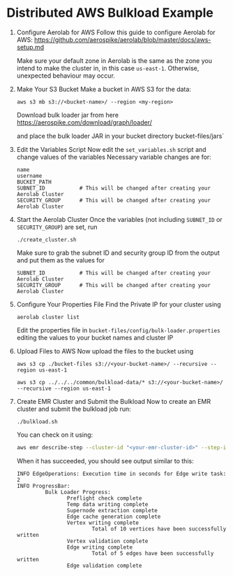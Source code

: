 # Distributed AWS Bulkload Example

1. Configure Aerolab for AWS
    Follow this guide to configure Aerolab for AWS: 
    https://github.com/aerospike/aerolab/blob/master/docs/aws-setup.md
    
    Make sure your default zone in Aerolab is the same as the zone you intend to make the cluster in, in this case `us-east-1`.
    Otherwise, unexpected behaviour may occur.

2. Make Your S3 Bucket
    Make a bucket in AWS S3 for the data:
    ```shell
    aws s3 mb s3://<bucket-name>/ --region <my-region>
    ```
    Download bulk loader jar from here
    https://aerospike.com/download/graph/loader/
    
    and place the bulk loader JAR in your bucket directory
    bucket-files/jars`

3. Edit the Variables Script
    Now edit the `set_variables.sh` script and change values of the variables
    Necessary variable changes are for:
    ```properties
    name
    username
    BUCKET_PATH
    SUBNET_ID           # This will be changed after creating your Aerolab Cluster
    SECURITY_GROUP      # This will be changed after creating your Aerolab Cluster
    ```

4. Start the Aerolab Cluster
    Once the variables (not including `SUBNET_ID` or `SECURITY_GROUP`) are set, run
    ```shell
    ./create_cluster.sh
    ```
    Make sure to grab the subnet ID and security group ID from the output
    and put them as the values for
    ```properties
    SUBNET_ID           # This will be changed after creating your Aerolab Cluster
    SECURITY_GROUP      # This will be changed after creating your Aerolab Cluster
    ```

5. Configure Your Properties File
    Find the Private IP for your cluster using
    ```shell
    aerolab cluster list 
    ```
    Edit the properties file in `bucket-files/config/bulk-loader.properties`
    editing the values to your bucket names and cluster IP

6. Upload Files to AWS
    Now upload the files to the bucket using
     ```shell
     aws s3 cp ./bucket-files s3://<your-bucket-name>/ --recursive --region us-east-1
     ```
     ```shell
     aws s3 cp ../../../common/bulkload-data/* s3://<your-bucket-name>/ --recursive --region us-east-1
     ```
7. Create EMR Cluster and Submit the Bulkload
    Now to create an EMR cluster and submit the bulkload job run:
     ```shell
     ./bulkload.sh
     ```
    
    You can check on it using:
    ```bash
    aws emr describe-step --cluster-id "<your-emr-cluster-id>" --step-id "<your-step-id>" --region "<your-region>"
    ```
    When it has succeeded, you should see output similar to this:
     ```
     INFO EdgeOperations: Execution time in seconds for Edge write task: 2
     INFO ProgressBar:
              Bulk Loader Progress:
                     Preflight check complete
                     Temp data writing complete
                     Supernode extraction complete
                     Edge cache generation complete
                     Vertex writing complete
                             Total of 10 vertices have been successfully written
                     Vertex validation complete
                     Edge writing complete
                             Total of 5 edges have been successfully written
                     Edge validation complete
     ```